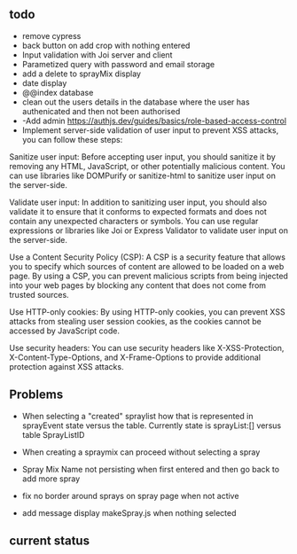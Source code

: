 ## todo
- remove cypress
- back button on add crop with nothing entered
- Input validation with Joi server and client 
- Parametized query with password and email storage
- add a delete to sprayMix display
- date display
- @@index database
- clean out the users details in the database where the user has authenicated and then not been authorised
- -Add admin https://authjs.dev/guides/basics/role-based-access-control
- Implement server-side validation of user input to prevent XSS attacks, you can follow these steps:

Sanitize user input: Before accepting user input, you should sanitize it by removing any HTML, JavaScript, or other potentially malicious content. You can use libraries like DOMPurify or sanitize-html to sanitize user input on the server-side.

Validate user input: In addition to sanitizing user input, you should also validate it to ensure that it conforms to expected formats and does not contain any unexpected characters or symbols. You can use regular expressions or libraries like Joi or Express Validator to validate user input on the server-side.

Use a Content Security Policy (CSP): A CSP is a security feature that allows you to specify which sources of content are allowed to be loaded on a web page. By using a CSP, you can prevent malicious scripts from being injected into your web pages by blocking any content that does not come from trusted sources.

Use HTTP-only cookies: By using HTTP-only cookies, you can prevent XSS attacks from stealing user session cookies, as the cookies cannot be accessed by JavaScript code.

Use security headers: You can use security headers like X-XSS-Protection, X-Content-Type-Options, and X-Frame-Options to provide additional protection against XSS attacks.



  

## Problems
- When selecting a "created" spraylist how that is represented in sprayEvent state versus the table. Currently state is sprayList:[] versus table SprayListID
- When creating a spraymix can proceed without selecting a spray
- Spray Mix Name not persisting when first entered and then go back to add more spray

- fix no border around sprays on spray page when not active
- add message display makeSpray.js when nothing selected

## current status

